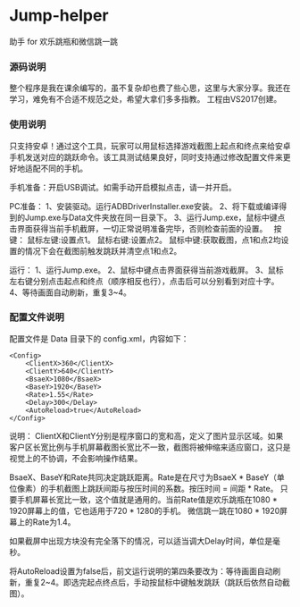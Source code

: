 # Jump-helper
助手 for 欢乐跳瓶和微信跳一跳

### 源码说明
整个程序是我在课余编写的，虽不复杂却也费了些心思，这里与大家分享。我还在学习，难免有不合适不规范之处，希望大拿们多多指教。
工程由VS2017创建。

### 使用说明
只支持安卓！通过这个工具，玩家可以用鼠标选择游戏截图上起点和终点来给安卓手机发送对应的跳跃命令。该工具测试结果良好，同时支持通过修改配置文件来更好地适配不同的手机。

手机准备：开启USB调试。如需手动开启模拟点击，请一并开启。

PC准备：
1、安装驱动。运行ADBDriverInstaller.exe安装。
2、将下载或编译得到的Jump.exe与Data文件夹放在同一目录下。
3、运行Jump.exe，鼠标中键点击界面获得当前手机截屏，一切正常说明准备完毕，否则检查前面的设置。
 
按键：
鼠标左键:设置点1。
鼠标右键:设置点2。
鼠标中键:获取截图，点1和点2均设置的情况下会在截图前触发跳跃并清空点1和点2。

运行：
1、运行Jump.exe。
2、鼠标中键点击界面获得当前游戏截屏。
3、鼠标左右键分别点击起点和终点（顺序相反也行），点击后可以分别看到对应十字。
4、等待画面自动刷新，重复3~4。

### 配置文件说明
配置文件是 Data 目录下的 config.xml，内容如下：
```
<Config>
    <ClientX>360</ClientX>
    <ClientY>640</ClientY>
    <BsaeX>1080</BsaeX>
    <BaseY>1920</BaseY>
    <Rate>1.55</Rate>
    <Delay>300</Delay>
    <AutoReload>true</AutoReload>
</Config>
```
说明：
ClientX和ClientY分别是程序窗口的宽和高，定义了图片显示区域。如果客户区长宽比例与手机屏幕截图长宽比不一致，截图将被伸缩来适应窗口，这只是视觉上的不协调，不会影响操作结果。

BsaeX、BaseY和Rate共同决定跳跃距离。Rate是在尺寸为BsaeX * BaseY（单位像素）的手机截图上跳跃间距与按压时间的系数。按压时间 = 间距 * Rate。 只要手机屏幕长宽比一致，这个值就是通用的。当前Rate值是欢乐跳瓶在1080 * 1920屏幕上的值，它也适用于720 * 1280的手机。 微信跳一跳在1080 * 1920屏幕上的Rate为1.4。

如果截屏中出现方块没有完全落下的情况，可以适当调大Delay时间，单位是毫秒。

将AutoReload设置为false后，前文运行说明的第四条要改为：等待画面自动刷新，重复2~4。即选完起点终点后，手动按鼠标中键触发跳跃（跳跃后依然自动截图）。
